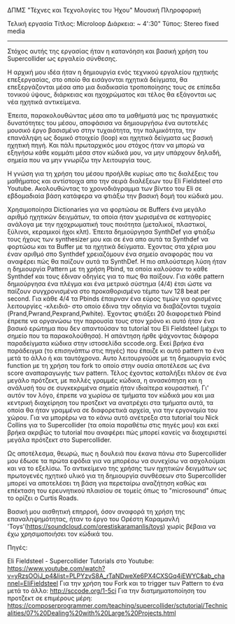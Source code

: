 ΔΠΜΣ "Τέχνες και Τεχνολογίες του Ήχου"
Μουσική Πληροφορική 

Τελική εργασία 
Τίτλος: Microloop
Διάρκεια: ~ 4':30"
Τύπος: Stereo fixed media
_______________________

Στόχος αυτής της εργασίας ήταν η κατανόηση και βασική χρήση του Supercollider ως εργαλείο σύνθεσης. 

Η αρχική μου ιδέα ήταν η δημιουργία ενός τεχνικού εργαλείου ηχητικής επεξεργασίας, στο οποίο θα εισάγονται ηχητικά δείγματα, θα επεξεργάζονται μέσα απο μια 
διαδικασία τροποποίησης τους σε επίπεδα τονικού ύψους, διάρκειας και ηχοχρώματος και τέλος θα εξάγονται ως νέα ηχητικά αντικείμενα.

Έπειτα, παρακολουθώντας μέσα απο τα μαθήματά μας τις πραγματικές δυνατότητες του μέσου, αποφάσισα 
να δημιουργήσω ένα αυτοτελές μουσικό έργο βασισμένο στην τυχαιότητα, την παλμικότητα, την επανάληψη ως δομικό στοιχείο (loop) και ηχητικά δείγματα ως βασική 
ηχητική πηγή. Και πάλι πρωταρχικός μου στόχος ήταν να μπορώ να εξηγήσω κάθε κομμάτι μέσα στον κώδικά μου, να μην υπάρχουν δηλαδή, σημεία που να μην γνωρίζω 
την λειτουργία τους. 

Η γνώση για τη χρήση του μέσου προήλθε κυρίως απο τις διαλέξεις του μαθήματος και αντίστοιχα απο την σειρά διαλέξεων του Eli Fieldsteel στο Youtube.
Ακολουθώντας το χρονοδιάγραμμα των βίντεο του Eli σε εβδομαδιαία βάση κατάφερα να φτιάξω την βασική δομή του κώδικά μου.

Χρησιμοποίησα Dictionaries για να φορτώσω σε Buffers ένα μεγάλο αριθμό ηχητικών δειγμάτων, τα οποία ήταν χωρισμένα σε κατηγορίες ανάλογα με την ηχοχρωματική τους 
ποιότητα (μεταλικοί, πλαστικοί, ξύλινοι, κεραμικοί ήχοι κλπ).
Έπειτα δημιούργησα SynthDef για φτιάξω τους ήχους των synthesizer μου και σε ένα απο αυτά τα Synthdef να φορτώσω και τα Buffer με τα ηχητικά δείγματα.
Έχοντας στα χέρια μου έναν αριθμό σπο Synthdef χρειαζόμουν ένα σημείο αναφοράς που να αναφέρει πώς θα παίζουν αυτά τα SynthDef. Η πιο απλούστερη λύση ήταν 
η δημιουργία Pattern με τη χρήση Pbind, τα οποία καλούσαν το κάθε Synthdef και τους έδιναν οδηγίες για το πως θα παίξουν. 
Για κάθε pattern δημιούργησα ένα πλέγμα και ένα μετρικό σύστημα (4/4) έτσι ώστε να παίζουν συγχρονισμένα στο προκαθορισμένο τέμπο των 128 beat per second. 
Για κάθε 4/4 τα Pbinds έπαιρναν ένα εύρος τιμών για ορισμένες λειτουργίες -κλειδιά- στο οποίο έδινα την οδηγία να διαβάζονται τυχαία (Prand,Pwrand,Pexprand,Pwhite).
Έχοντας φτιάξει 20 διαφορετικά Pbind έπρεπε να οργανώσω την παρουσία τους στον χρόνο κι αυτό ήταν ένα βασικό ερώτημα που δεν απαντούσαν τα tutorial του Eli Fieldsteel 
(μέχρι το σημείο που τα παρακολούθησα). Η απάντηση ήρθε ψάχνοντας διάφορα παραδείγματα κώδικα στην ιστοσελίδα sccode.org. 
Εκεί βρήκα ένα παράδειγμα (το επισηνάπτω στις πηγές) που έπαιζε κι αυτό pattern το ένα μετά το άλλο ή και ταυτόχρονα. 
Αυτο λειτουργούσε με τη δημιουργία ενός function με τη χρήση του fork το οποίο στην ουσία αποτέλεσε ως ένα score αναπαραγωγής των pattern. 
Τέλος έχοντας καταλήξει πλέον σε ένα μεγάλο πρότζεκτ, με πολλές γραμμές κώδικα, η ανασκόπηση και η ανάλυσή του σε συγκεκριμένα σημεία ήταν ιδιαίτερα κουραστική.
Γι' αυτόν τον λόγο, έπρεπε να χωρίσω σε τμήματα τον κώδικά μου και μια κεντρική διαχείρηση του προτζεκτ να ανατρέχει στα τμήματα αυτά, τα οποία θα ήταν γραμμένα σε 
διαφορετικά αρχεία, για την εργονομία του χώρου. Για να μπορέρω να το κάνω αυτό ανέτρεξα στα tutorial του Nick Collins για το Supercollider (τα οποία παραθέτω στις πηγές μου)
και εκεί βρήκα ακριβώς το tutorial που αναφέρει πώς μπορεί κανείς να διαχειριστεί μεγάλα πρότζεκτ στο Supercollider. 

Ως αποτέλεσμα, θεωρώ, πως η δουλειά που έκανα πάνω στο Supercollider μου έδωσε τα πρώτα εφόδια για να μπορέσω να συνεχίσω να ασχολούμαι και να το εξελίσω.
Το αντικείμενο της χρήσης των ηχητικών δειγμάτων ως πρωτογενές ηχητικό υλικό για τη δημιουργία συνθέσεων στο 
Supercollider μπορεί να αποτελέσει τη βάση για περεταίρω αναζήτηση καθώς και επέκταση του ερευνητικού πλαισίου σε τομείς όπως το "microsound"
όπως το ορίζει ο Curtis Roads.

Βασική μου αισθητική επηρροή, όσον αναφορά τη χρήση της επαναληψημότητας, ήταν το έργο του Ορέστη Καραμανλή 'Toys'(https://soundcloud.com/orestiskaramanlis/toys)
χωρίς βέβαια να έχω χρησιμοποιήσει τον κώδικά του.

Πηγές:

Eli Fieldsteel - Supercollider Tutorials στο Youtube: https://www.youtube.com/watch?v=yRzsOOiJ_p4&list=PLPYzvS8A_rTaNDweXe6PX4CXSGq4iEWYC&ab_channel=EliFieldsteel
Για την χρήση του Fork και το trigger των Pattern το ένα μετά το άλλο: http://sccode.org/1-5ci
Για την διατμηματοποίηση του προτζεκτ σε επιμέρους μέρη: https://composerprogrammer.com/teaching/supercollider/sctutorial/Technicalities/07%20Dealing%20with%20Large%20Projects.html
